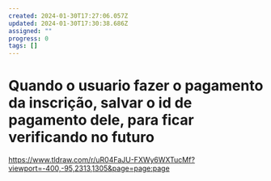 ```yaml
---
created: 2024-01-30T17:27:06.057Z
updated: 2024-01-30T17:30:38.686Z
assigned: ""
progress: 0
tags: []
---
```


# Quando o usuario fazer o pagamento da inscrição, salvar o id de pagamento dele, para ficar verificando no futuro

https://www.tldraw.com/r/uR04FaJU-FXWy6WXTucMf?viewport=-400,-95,2313,1305&page=page:page

